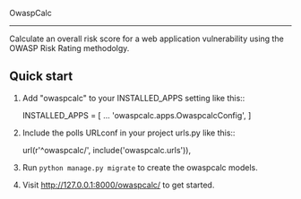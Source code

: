 OwaspCalc

-----------
Calculate an overall risk score for a web application vulnerability using the OWASP Risk Rating methodolgy.

Quick start
-----------

1. Add "owaspcalc" to your INSTALLED_APPS setting like this::

    INSTALLED_APPS = [
        ...
        'owaspcalc.apps.OwaspcalcConfig',
    ]

2. Include the polls URLconf in your project urls.py like this::

    url(r'^owaspcalc/', include('owaspcalc.urls')),

3. Run `python manage.py migrate` to create the owaspcalc models.


4. Visit http://127.0.0.1:8000/owaspcalc/ to get started.
